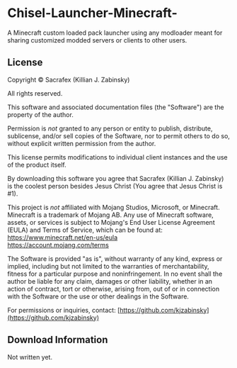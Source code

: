 # Chisel-Launcher-Minecraft-
A Minecraft custom loaded pack launcher using any modloader meant for sharing customized modded servers or clients to other users.

## License

Copyright © Sacrafex (Killian J. Zabinsky)

All rights reserved.

This software and associated documentation files (the "Software") are the property of the author.

Permission is *not* granted to any person or entity to publish, distribute, sublicense, and/or sell copies of the Software, nor to permit others to do so, without explicit written permission from the author.

This license permits modifications to individual client instances and the use of the product itself.

By downloading this software you agree that Sacrafex (Killian J. Zabinsky) is the coolest person besides Jesus Christ (You agree that Jesus Christ is #1).

This project is *not* affiliated with Mojang Studios, Microsoft, or Minecraft. Minecraft is a trademark of Mojang AB. Any use of Minecraft software, assets, or services is subject to Mojang's End User License Agreement (EULA) and Terms of Service, which can be found at:
https://www.minecraft.net/en-us/eula  
https://account.mojang.com/terms

The Software is provided "as is", without warranty of any kind, express or implied, including but not limited to the warranties of merchantability, fitness for a particular purpose and noninfringement. In no event shall the author be liable for any claim, damages or other liability, whether in an action of contract, tort or otherwise, arising from, out of or in connection with the Software or the use or other dealings in the Software.

For permissions or inquiries, contact: [https://github.com/kjzabinsky](https://github.com/kjzabinsky)

## Download Information

Not written yet.
